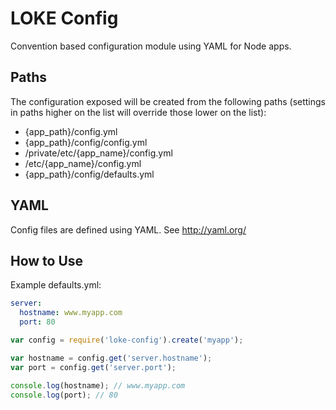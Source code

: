 # LOKE Config

Convention based configuration module using YAML for Node apps.

## Paths

The configuration exposed will be created from the following paths (settings in paths higher on the list will override those lower on the list):

- {app_path}/config.yml
- {app_path}/config/config.yml
- /private/etc/{app_name}/config.yml
- /etc/{app_name}/config.yml
- {app_path}/config/defaults.yml

## YAML

Config files are defined using YAML. See http://yaml.org/

## How to Use

Example defaults.yml:
```yaml
server:
  hostname: www.myapp.com
  port: 80
```

```js
var config = require('loke-config').create('myapp');

var hostname = config.get('server.hostname');
var port = config.get('server.port');

console.log(hostname); // www.myapp.com
console.log(port); // 80
```
